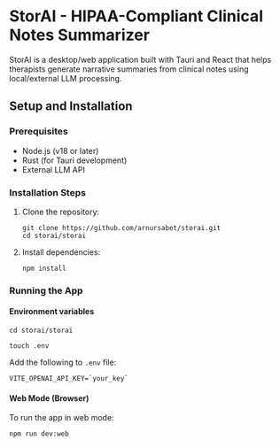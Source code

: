 # StorAI - HIPAA-Compliant Clinical Notes Summarizer

StorAI is a desktop/web application built with Tauri and React that helps therapists generate narrative summaries from clinical notes using local/external LLM processing.

## Setup and Installation

### Prerequisites

- Node.js (v18 or later)
- Rust (for Tauri development)
- External LLM API

### Installation Steps

1. Clone the repository:
   ```
   git clone https://github.com/arnursabet/storai.git
   cd storai/storai
   ```

2. Install dependencies:
   ```
   npm install
   ```

### Running the App

#### Environment variables

```
cd storai/storai

touch .env
```
Add the following to `.env` file:
```
VITE_OPENAI_API_KEY=`your_key`
```
<!-- #### Desktop Mode (Tauri)

To run the app in development mode:
```
npm run tauri dev
```

To build for production:
```
npm run tauri build
``` -->

#### Web Mode (Browser)

To run the app in web mode:
```
npm run dev:web
```


